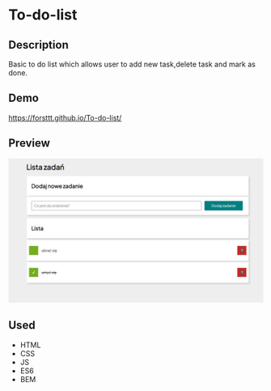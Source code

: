 # To-do-list
## Description
Basic to do list which allows user to add new task,delete task and mark as done.
## Demo
https://forsttt.github.io/To-do-list/
## Preview
![To-do-list](pictures/To-do-list--preview.jpg)
## Used
- HTML
- CSS
- JS
- ES6
- BEM
